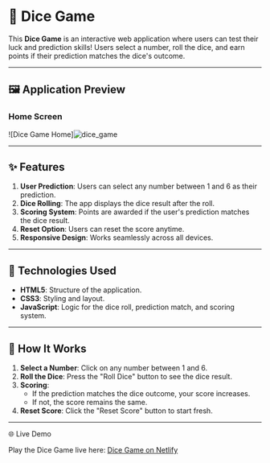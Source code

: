 # 🎲 Dice Game

This **Dice Game** is an interactive web application where users can test their luck and prediction skills! Users select a number, roll the dice, and earn points if their prediction matches the dice's outcome. 

---

## 🖼️ Application Preview

### Home Screen
![Dice Game Home]![dice_game](https://github.com/user-attachments/assets/908e9f03-565a-44a6-bbd7-1f4f4ea5e245)


---

## ✨ Features

1. **User Prediction**: Users can select any number between 1 and 6 as their prediction.
2. **Dice Rolling**: The app displays the dice result after the roll.
3. **Scoring System**: Points are awarded if the user's prediction matches the dice result.
4. **Reset Option**: Users can reset the score anytime.
5. **Responsive Design**: Works seamlessly across all devices.

---

## 🔧 Technologies Used

- **HTML5**: Structure of the application.
- **CSS3**: Styling and layout.
- **JavaScript**: Logic for the dice roll, prediction match, and scoring system.

---

## 🚀 How It Works

1. **Select a Number**: Click on any number between 1 and 6.
2. **Roll the Dice**: Press the "Roll Dice" button to see the dice result.
3. **Scoring**:
   - If the prediction matches the dice outcome, your score increases.
   - If not, the score remains the same.
4. **Reset Score**: Click the "Reset Score" button to start fresh.

---
🌐 Live Demo

Play the Dice Game live here: [Dice Game on Netlify](https://game-dice-mohammed.netlify.app/)
